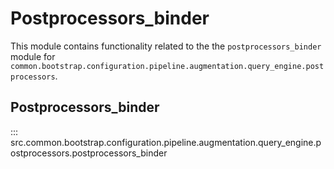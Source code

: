 # Postprocessors_binder

This module contains functionality related to the the `postprocessors_binder` module for `common.bootstrap.configuration.pipeline.augmentation.query_engine.postprocessors`.

## Postprocessors_binder

::: src.common.bootstrap.configuration.pipeline.augmentation.query_engine.postprocessors.postprocessors_binder

